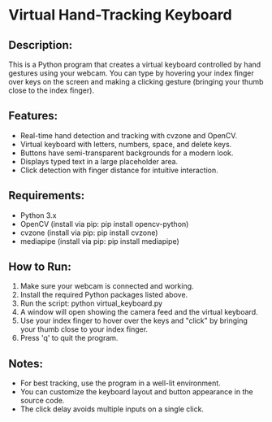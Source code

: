 Virtual Hand-Tracking Keyboard
==============================

Description:
------------
This is a Python program that creates a virtual keyboard controlled by hand gestures using your webcam. 
You can type by hovering your index finger over keys on the screen and making a clicking gesture (bringing your thumb close to the index finger).

Features:
---------
- Real-time hand detection and tracking with cvzone and OpenCV.
- Virtual keyboard with letters, numbers, space, and delete keys.
- Buttons have semi-transparent backgrounds for a modern look.
- Displays typed text in a large placeholder area.
- Click detection with finger distance for intuitive interaction.

Requirements:
-------------
- Python 3.x
- OpenCV (install via pip: pip install opencv-python)
- cvzone (install via pip: pip install cvzone)
- mediapipe (install via pip: pip install mediapipe)

How to Run:
-----------
1. Make sure your webcam is connected and working.
2. Install the required Python packages listed above.
3. Run the script: python virtual_keyboard.py
4. A window will open showing the camera feed and the virtual keyboard.
5. Use your index finger to hover over the keys and "click" by bringing your thumb close to your index finger.
6. Press 'q' to quit the program.

Notes:
------
- For best tracking, use the program in a well-lit environment.
- You can customize the keyboard layout and button appearance in the source code.
- The click delay avoids multiple inputs on a single click.
